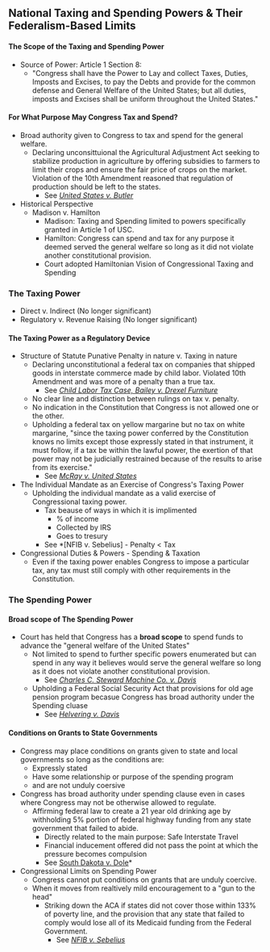 ## National Taxing and Spending Powers & Their Federalism-Based Limits
#### The Scope of the Taxing and Spending Power
- Source of Power: Article 1 Section 8:
  - "Congress shall have the Power to Lay and collect Taxes, Duties, Imposts and Excises, to pay the Debts and provide for the common defense and General Welfare of the United States; but all duties, imposts and Excises shall be uniform throughout the United States."

#### For What Purpose May Congress Tax and Spend?
- Broad authority given to Congress to tax and spend for the general welfare.
  - Declaring unconsittuional the Agricultural Adjustment Act seeking to stabilize production in agriculture by offering subsidies to farmers to limit their crops and ensure the fair price of crops on the market. Violation of the 10th Amendment reasoned that regulation of production should be left to the states.
    - See *[United States v. Butler](link)*
- Historical Perspective
  - Madison v. Hamilton
    - Madison: Taxing and Spending limited to powers specifically granted in Article 1 of USC.
    - Hamilton: Congress can spend and tax for any purpose it deemed served the general welfare so long as it did not violate another constitutional provision.
    - Court adopted Hamiltonian Vision of Congressional Taxing and Spending

### The Taxing Power
- Direct v. Indirect (No longer significant)
- Regulatory v. Revenue Raising (No longer significant)


#### The Taxing Power as a Regulatory Device
- Structure of Statute Punative Penalty in nature v. Taxing in nature
  - Declaring unconstitutional a federal tax on companies that shipped goods in interstate commerce made by child labor. Violated 10th Amendment and was more of a penalty than a true tax.
    - See *[Child Labor Tax Case, Bailey v. Drexel Furniture](link)*
  - No clear line and distinction between rulings on tax v. penalty.
  - No indication in the Constitution that Congress is not allowed one or the other.
  - Upholding a federal tax on yellow margarine but no tax on white margarine, "since the taxing power conferred by the Constitution knows no limits except those expressly stated in that instrument, it must follow, if a tax be within the lawful power, the exertion of that power may not be judicially restrained because of the results to arise from its exercise."
    - See *[McRay v. United States](link)*
- The Individual Mandate as an Exercise of Congress's Taxing Power
  - Upholding the individual mandate as a valid exercise of Congressional taxing power.
    - Tax beause of ways in which it is implimented
      - % of income
      - Collected by IRS
      - Goes to tresury
    - See *[NFIB v. Sebelius] - Penalty < Tax
- Congressional Duties & Powers - Spending & Taxation
  - Even if the taxing power enables Congress to impose a particular tax, any tax must still comply with other requirements in the Constitution.

### The Spending Power
#### Broad scope of The Spending Power
- Court has held that Congress has a **broad scope** to spend funds to advance the "general welfare of the United States"
  - Not limited to spend to further specific powers enumerated but can spend in any way it believes would serve the general welfare so long as it does not violate another constitutional provision.
    - See *[Charles C. Steward Machine Co. v. Davis](link)*
  - Upholding a Federal Social Security Act that provisions for old age pension program becasue Congress has broad authority under the Spending cluase
    - See *[Helvering v. Davis](link)*

#### Conditions on Grants to State Governments
- Congress may place conditions on grants given to state and local governments so long as the conditions are:
  - Expressly stated
  - Have some relationship or purpose of the spending program
  - and are not unduly coersive
- Congress has broad authority under spending clause even in cases where Congress may not be otherwise allowed to regulate.
  - Affirming federal law to create a 21 year old drinking age by withholding 5% portion of federal highway funding from any state government that failed to abide.
    - Directly related to the main purpose: Safe Interstate Travel
    - Financial inducement offered did not pass the point at which the pressure becomes compulsion
    - See [South Dakota v. Dole](link)*
- Congressional Limits on Spending Power
  - Congress cannot put conditions on grants that are unduly coercive.
  - When it moves from realtively mild encouragement to a "gun to the head"
    - Striking down the ACA if states did not cover those within 133% of poverty line, and the provision that any state that failed to comply would lose all of its Medicaid funding from the Federal Government.
      - See *[NFIB v. Sebelius](link)*
